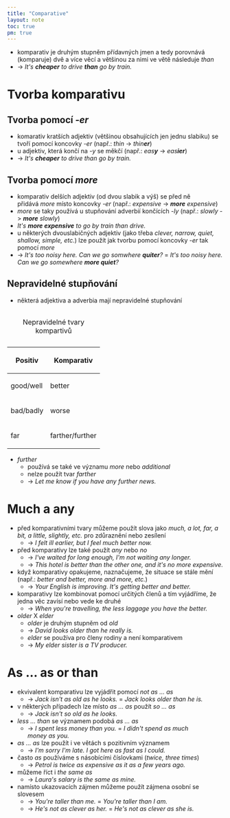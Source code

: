 ```yaml
---
title: "Comparative"
layout: note
toc: true
pm: true
---
```

- komparativ je druhým stupněm přídavných jmen a tedy porovnává (komparuje) dvě a více věcí a většinou za nimi ve větě následuje _than_
- -> _It's **cheaper** to drive **than** go by train._
# Tvorba komparativu
## Tvorba pomocí _-er_
- komarativ kratších adjektiv (většinou obsahujících jen jednu slabiku) se tvoří pomocí koncovky _-er_ (např.: _thin_ -> _thin**er**_)
- u adjektiv, která končí na _-y_ se měkčí (např.: _eas**y**_ -> _eas**ier**_)
- -> _It's **cheaper** to drive than go by train._
## Tvorba pomocí _more_
- komparativ delších adjektiv (od dvou slabik a výš) se před ně přidává _more_ místo koncovky _-er_ (např.: _expensive_ -> _**more** expensive_)
- _more_ se taky používá u stupňování adverbií končících _-ly_ (např.: _slowly_ -> _**more** slowly_)
- _It's **more expensive** to go by train than drive._
- u některých dvouslabičných adjektiv (jako třeba _clever, narrow, quiet, shallow, simple, etc._) lze použít jak tvorbu pomocí koncovky _-er_ tak pomocí _more_
- -> _It's too noisy here. Can we go somwhere **quiter**?_ = _It's too noisy here. Can we go somewhere **more quiet**?_
## Nepravidelné stupňování
- některá adjektiva a adverbia mají nepravidelné stupňování

<table class="note-table">
    <thead>
        <tr>
            <th>

Positiv
            </th>
            <th>

Komparativ
            </th>
        </tr>
    </thead>
    <tbody>
        <tr>
            <td class="it">

good/well
            </td>
            <td class="it">

better
            </td>
        </tr>
        <tr>
            <td class="it">

bad/badly
            </td>
            <td class="it">

worse
            </td>
        </tr>
        <tr>
            <td class="it">

far
            </td>
            <td class="it">

farther/further
            </td>
        </tr>
    </tbody>
    <caption>

Nepravidelné tvary kompartivů
    </caption>
</table>

- _further_
    - používá se také ve významu _more_ nebo _additional_
    - nelze použít tvar _farther_
    - -> _Let me know if you have any further news._
# Much a any
- před komparativními tvary můžeme použít slova jako _much, a lot, far, a bit, a little, slightly, etc._ pro zdůraznění nebo zesílení
    - -> _I felt ill earlier, but I feel much better now._
- před komparativy lze také použít _any_ nebo _no_
    - -> _I've waited for long enough, I'm not waiting any longer._
    - -> _This hotel is better than the other one, and it's no more expensive._
- když komparativy opakujeme, naznačujeme, že situace se stále mění (např.: _better and better, more and more, etc._)
    - -> _Your English is improving. It's getting better and better._
- komparativy lze kombinovat pomocí určitých členů a tím vyjádříme, že jedna věc zavísí nebo vede ke druhé
    - -> _When you're travelling, the less laggage you have the better._
- _older_ X _elder_
    - _older_ je druhým stupněm od _old_
    - -> _David looks older than he really is._
    - _elder_ se používa pro členy rodiny a není komparativem
    - -> _My elder sister is a TV producer._
# As ... as or than
- ekvivalent komparativu lze vyjádřit pomocí _not as ... as_
    - -> _Jack isn't as old as he looks._ = _Jack looks older than he is._
- v některých případech lze místo _as ... as_ použít _so ... as_
    - -> _Jack isn't so old as he looks._
- _less ... than_ se významem podobá _as ... as_
    - -> _I spent less money than you._ = _I didn't spend as much money as you._
- _as ... as_ lze použít i ve větách s pozitivním významem
    - -> _I'm sorry I'm late. I got here as fast as I could._
- často _as_ používáme s násobícími číslovkami (_twice, three times_)
    - -> _Petrol is twice as expensive as it as a few years ago._
- můžeme říct i _the same as_
    - -> _Laura's salary is the same as mine._
- namísto ukazovacích zájmen můžeme použít zájmena osobní se slovesem
    - -> _You're taller than me._ = _You're taller than I am._
    - -> _He's not as clever as her._ = _He's not as clever as she is._